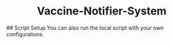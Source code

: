 <h1 align="center">Vaccine-Notifier-System</h1>
## Script Setup
You can also run the local script with your own configurations.


 
